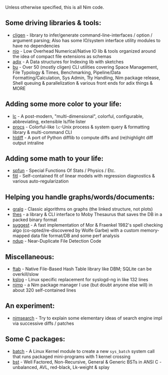 Unless otherwise specified, this is all Nim code.

Some driving libraries & tools:
-------------------------------
 - [cligen](https://github.com/c-blake/cligen) - library to infer/generate
 command-line-interfaces / option / argument parsing; Also has some IO/system
 interface utility modules to have no dependencies
 - [nio](https://github.com/c-blake/nio) - Low Overhead Numerical/Native IO lib
 & tools organized around the idea of compact file extensions as schemas
 - [adix](https://github.com/c-blake/adix) - A Data structures for Indexing lib
 with sketches
 - [bu](https://github.com/c-blake/bu) - Over 50 (mostly cligen) CLI utilities
 covering Space Management, File Typology & Times, Benchmarking, Pipeline/Data
 Formatting/Calculation, Sys Admin, Tty Handling, Nim package release, Shell
 queuing & parallelization & various front ends for adix things & MORE

Adding some more color to your life:
------------------------------------
 - [lc](https://github.com/c-blake/lc) - A post-modern, "multi-dimensional",
 colorful, configurable, abbreviating, extensible ls/file lister
 - [procs](https://github.com/c-blake/procs) - Colorful-like `lc`-Unix process &
 system query & formatting library & multi-command CLI
 - [hldiff](https://github.com/c-blake/hldiff) - A port of Python difflib to
 compute diffs and (re)highlight diff output intraline

Adding some math to your life:
------------------------------
 - [spfun](https://github.com/c-blake/spfun) - Special Functions Of Stats /
 Physics / Etc.
 - [fitl](https://github.com/c-blake/fitl) - Self-contained fit of linear models
 with regression diagnostics & various auto-regularization

Helping you handle graphs/words/documents:
------------------------------------------
 - [gralg](https://github.com/c-blake/gralg) - Classic algorithms on graphs (the
 linked structure, not plots)
 - [thes](https://github.com/c-blake/thes) - a library & CLI interface to Moby
 Thesaurus that saves the DB in a packed binary format
 - [suggest](https://github.com/c-blake/suggest) - A fast implementation of Mor
 & Fraenkel 1982's spell checking algo (co-opted/re-discovered by Wolfe Garbe)
 with a custom memory-mapped data file format/DB and some perf analysis
 - [ndup](https://github.com/c-blake/ndup) - Near-Duplicate File Detection Code

Miscellaneous:
--------------
 - [ftab](https://github.com/c-blake/ftab) - Native File-Based Hash Table
 library like DBM; SQLite can be overkill/slow
 - [kslog](https://github.com/c-blake/kslog) - Linux specific replacement for
 syslogd-ng in like 132 lines
 - [nimp](https://github.com/c-blake/nimp) - a Nim package manager I use (but
 doubt anyone else will) in about 320 self-contained lines

An experiment:
--------------
 - [nimsearch](https://github.com/c-blake/nimsearch) - Try to explain some
 elementary ideas of search engine impl via successive diffs / patches

Some C packages:
----------------
 - [batch](https://github.com/c-blake/batch) - A Linux Kernel module to create a
 new `sys_batch` system call that runs packaged mini-programs with 1 kernel
 crossing
 - [bst](https://github.com/c-blake/bst) - Well Factored, Non-Recursive, General
 & Generic BSTs in ANSI C - unbalanced, AVL, red-black, Lk-weight & splay
